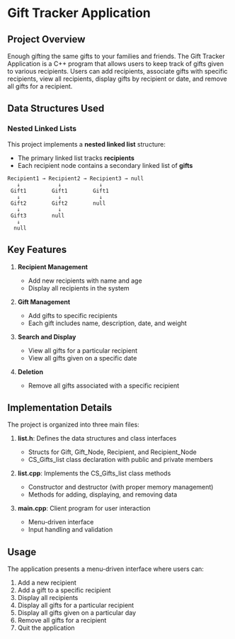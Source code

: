 # Gift Tracker Application

## Project Overview
Enough gifting the same gifts to your families and friends. The Gift Tracker Application is a C++ program that allows users to keep track of gifts given to various recipients. Users can add recipients, associate gifts with specific recipients, view all recipients, display gifts by recipient or date, and remove all gifts for a recipient.

## Data Structures Used

### Nested Linked Lists
This project implements a **nested linked list** structure:
- The primary linked list tracks **recipients**
- Each recipient node contains a secondary linked list of **gifts**

```
Recipient1 → Recipient2 → Recipient3 → null
   ↓            ↓            ↓
 Gift1        Gift1        Gift1
   ↓            ↓            ↓
 Gift2        Gift2        null
   ↓            ↓
 Gift3        null
   ↓
  null
```

## Key Features

1. **Recipient Management**
   - Add new recipients with name and age
   - Display all recipients in the system

2. **Gift Management**
   - Add gifts to specific recipients
   - Each gift includes name, description, date, and weight

3. **Search and Display**
   - View all gifts for a particular recipient
   - View all gifts given on a specific date

4. **Deletion**
   - Remove all gifts associated with a specific recipient

## Implementation Details

The project is organized into three main files:

1. **list.h**: Defines the data structures and class interfaces
   - Structs for Gift, Gift_Node, Recipient, and Recipient_Node
   - CS_Gifts_list class declaration with public and private members

2. **list.cpp**: Implements the CS_Gifts_list class methods
   - Constructor and destructor (with proper memory management)
   - Methods for adding, displaying, and removing data

3. **main.cpp**: Client program for user interaction
   - Menu-driven interface
   - Input handling and validation

## Usage

The application presents a menu-driven interface where users can:
1. Add a new recipient
2. Add a gift to a specific recipient
3. Display all recipients
4. Display all gifts for a particular recipient
5. Display all gifts given on a particular day
6. Remove all gifts for a recipient
7. Quit the application

